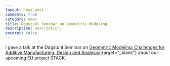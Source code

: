 ```yaml
---
layout: news_post
comments: true
category: news
title: Dagstuhl Seminar on Geometric Modeling
description: Description.
excerpt: false
---
```


I gave a talk at the Dagstuhl Seminar on [Geometric Modeling: Challenges for Additive Manufacturing, Design and Analysis](https://www.dagstuhl.de/en/seminars/seminar-calendar/seminar-details/24241){:target="_blank"} about our upcoming EU project STACK.
